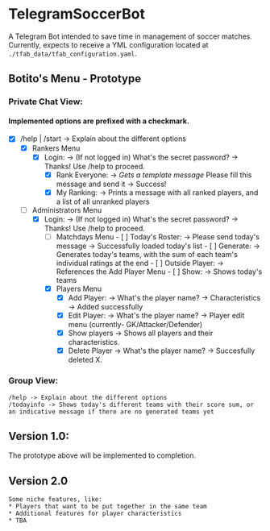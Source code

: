 # TelegramSoccerBot
A Telegram Bot intended to save time in management of soccer matches.
Currently, expects to receive a YML configuration located at `./tfab_data/tfab_configuration.yaml`.

## Botito's Menu - Prototype
### Private Chat View:
#### Implemented options are prefixed with a checkmark.
- [X] /help | /start -> Explain about the different options
  - [X] Rankers Menu
    - [X] Login: -> (If not logged in) What's the secret password? -> Thanks! Use /help to proceed.
        - [X] Rank Everyone: -> *Gets a template message* Please fill this message and send it -> Success!
      - [X] My Ranking: -> Prints a message with all ranked players, and a list of all unranked players
  - [ ] Administrators Menu
     - [X] Login: -> (If not logged in) What's the secret password? -> Thanks! Use /help to proceed.
       - [ ]  Matchdays Menu
               - [ ] Today's Roster: -> Please send today's message -> Successfully loaded today's list
               - [ ] Generate: -> Generates today's teams, with the sum of each team's individual ratings at the end
               - [ ] Outside Player: -> References the Add Player Menu 
               - [ ] Show: -> Shows today's teams
       - [X]  Players Menu
           - [X] Add Player: -> What's the player name? -> Characteristics -> Added successfully
           - [X] Edit Player: -> What's the player name? -> Player edit menu (currently- GK/Attacker/Defender)
           - [X] Show players -> Shows all players and their characteristics.
           - [X] Delete Player -> What's the player name? -> Succesfully deleted X.

### Group View:
    /help -> Explain about the different options
    /todayinfo -> Shows today's different teams with their score sum, or an indicative message if there are no generated teams yet

##  Version 1.0:
The prototype above will be implemented to completion.

## Version 2.0
    Some niche features, like:
    * Players that want to be put together in the same team
    * Additional features for player characteristics
    * TBA